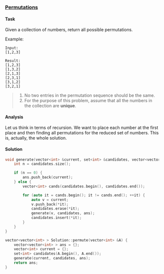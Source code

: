 ### [Permutations][1]

#### Task

Given a collection of numbers, return all possible permutations.

Example:

```
Input:
[1,2,3]

Result:
[1,2,3]
[1,3,2]
[2,1,3]
[2,3,1]
[3,1,2]
[3,2,1]
```

> 1. No two entries in the permutation sequence should be the same.   
> 2. For the purpose of this problem, assume that all the numbers in the collection are **unique**.

#### Analysis

Let us think in terms of recursion. We want to place each number at the first place and then finding all permutations for the reduced set of numbers. This is, actually, the whole solution.

#### Solution

```cpp
void generate(vector<int> &current, set<int> &candidates, vector<vector<int> > &ans) {
    int n = candidates.size();

    if (n == 0) {
        ans.push_back(current);
    } else {
        vector<int> cands(candidates.begin(), candidates.end());

        for (auto it = cands.begin(); it != cands.end(); ++it) {
            auto v = current;
            v.push_back(*it);
            candidates.erase(*it);
            generate(v, candidates, ans);
            candidates.insert(*it);
        }
    }
}

vector<vector<int> > Solution::permute(vector<int> &A) {
    vector<vector<int> > ans = {};
    vector<int> current = {};
    set<int> candidates(A.begin(), A.end());
    generate(current, candidates, ans);
    return ans;
}

```

[1]: https://www.interviewbit.com/problems/permutations/

